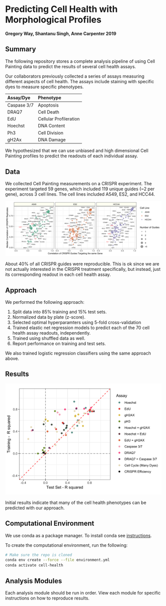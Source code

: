 # Predicting Cell Health with Morphological Profiles

**Gregory Way, Shantanu Singh, Anne Carpenter 2019**

## Summary

The following repository stores a complete analysis pipeline of using Cell Painting data to predict the results of several cell health assays.

Our collaborators previously collected a series of assays measuring different aspects of cell health.
The assays include staining with specific dyes to measure specific phenotypes.

| Assay/Dye | Phenotype |
| :-- | :-------- |
| Caspase 3/7 | Apoptosis |
| DRAQ7 | Cell Death |
| EdU | Cellular Profileration |
| Hoechst | DNA Content |
| Ph3 | Cell Division |
| gH2Ax | DNA Damage |

We hypothesized that we can use unbiased and high dimensional Cell Painting profiles to predict the readouts of each individual assay.

## Data

We collected Cell Painting measurements on a CRISPR experiment.
The experiment targeted 59 genes, which included 119 unique guides (~2 per gene), across 3 cell lines.
The cell lines included A549, ES2, and HCC44.

![CRISPR Correlation](https://raw.githubusercontent.com/broadinstitute/cell-health/master/2.replicate-reproducibility/figures/guide_correlation.png)

About 40% of all CRISPR guides were reproducible.
This is ok since we are not actually interested in the CRISPR treatment specifically, but instead, just its corresponding readout in each cell health assay.

## Approach

We performed the following approach:

1. Split data into 85% training and 15% test sets.
2. Normalized data by plate (z-score).
3. Selected optimal hyperparamters using 5-fold cross-validation
4. Trained elastic net regression models to predict each of the 70 cell health assay readouts, independently.
5. Trained using shuffled data as well.
6. Report performance on training and test sets.

We also trained logistic regression classifiers using the same approach above.

## Results

![Regression Model Performance](https://raw.githubusercontent.com/broadinstitute/cell-health/master/3.train/figures/performance_summary_rsquared_assay.png)

Initial results indicate that many of the cell health phenotypes can be predicted with our approach.

## Computational Environment

We use conda as a package manager.
To install conda see [instructions](https://docs.conda.io/en/latest/miniconda.html).

To create the computational environment, run the following:

```sh
# Make sure the repo is cloned
conda env create --force --file environment.yml
conda activate cell-health
```

## Analysis Modules

Each analysis module should be run in order.
View each module for specific instructions on how to reproduce results.
